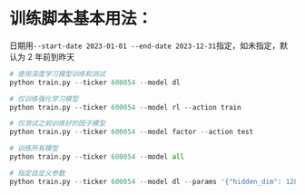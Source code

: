 # 训练脚本基本用法：

日期用`--start-date 2023-01-01 --end-date 2023-12-31`指定，如未指定，默认为 2 年前到昨天

```python
# 使用深度学习模型训练和测试
python train.py --ticker 600054 --model dl

# 仅训练强化学习模型
python train.py --ticker 600054 --model rl --action train

# 仅测试之前训练好的因子模型
python train.py --ticker 600054 --model factor --action test

# 训练所有模型
python train.py --ticker 600054 --model all

# 指定自定义参数
python train.py --ticker 600054 --model dl --params '{"hidden_dim": 128, "epochs": 100}'
```

